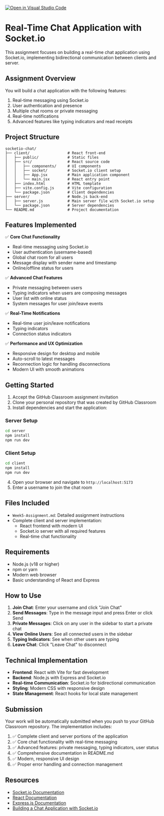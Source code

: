 [![Open in Visual Studio Code](https://classroom.github.com/assets/open-in-vscode-2e0aaae1b6195c2367325f4f02e2d04e9abb55f0b24a779b69b11b9e10269abc.svg)](https://classroom.github.com/online_ide?assignment_repo_id=19912565&assignment_repo_type=AssignmentRepo)
# Real-Time Chat Application with Socket.io

This assignment focuses on building a real-time chat application using Socket.io, implementing bidirectional communication between clients and server.

## Assignment Overview

You will build a chat application with the following features:
1. Real-time messaging using Socket.io
2. User authentication and presence
3. Multiple chat rooms or private messaging
4. Real-time notifications
5. Advanced features like typing indicators and read receipts

## Project Structure

```
socketio-chat/
├── client/                 # React front-end
│   ├── public/             # Static files
│   ├── src/                # React source code
│   │   ├── components/     # UI components
│   │   ├── socket/         # Socket.io client setup
│   │   ├── App.jsx         # Main application component
│   │   └── main.jsx        # React entry point
│   ├── index.html          # HTML template
│   ├── vite.config.js      # Vite configuration
│   └── package.json        # Client dependencies
├── server/                 # Node.js back-end
│   ├── server.js           # Main server file with Socket.io setup
│   └── package.json        # Server dependencies
└── README.md               # Project documentation
```

## Features Implemented

✅ **Core Chat Functionality**
- Real-time messaging using Socket.io
- User authentication (username-based)
- Global chat room for all users
- Message display with sender name and timestamp
- Online/offline status for users

✅ **Advanced Chat Features**
- Private messaging between users
- Typing indicators when users are composing messages
- User list with online status
- System messages for user join/leave events

✅ **Real-Time Notifications**
- Real-time user join/leave notifications
- Typing indicators
- Connection status indicators

✅ **Performance and UX Optimization**
- Responsive design for desktop and mobile
- Auto-scroll to latest messages
- Reconnection logic for handling disconnections
- Modern UI with smooth animations

## Getting Started

1. Accept the GitHub Classroom assignment invitation
2. Clone your personal repository that was created by GitHub Classroom
3. Install dependencies and start the application:

### Server Setup
```bash
cd server
npm install
npm run dev
```

### Client Setup
```bash
cd client
npm install
npm run dev
```

4. Open your browser and navigate to `http://localhost:5173`
5. Enter a username to join the chat room

## Files Included

- `Week5-Assignment.md`: Detailed assignment instructions
- Complete client and server implementation:
  - React frontend with modern UI
  - Socket.io server with all required features
  - Real-time chat functionality

## Requirements

- Node.js (v18 or higher)
- npm or yarn
- Modern web browser
- Basic understanding of React and Express

## How to Use

1. **Join Chat**: Enter your username and click "Join Chat"
2. **Send Messages**: Type in the message input and press Enter or click Send
3. **Private Messages**: Click on any user in the sidebar to start a private chat
4. **View Online Users**: See all connected users in the sidebar
5. **Typing Indicators**: See when other users are typing
6. **Leave Chat**: Click "Leave Chat" to disconnect

## Technical Implementation

- **Frontend**: React with Vite for fast development
- **Backend**: Node.js with Express and Socket.io
- **Real-time Communication**: Socket.io for bidirectional communication
- **Styling**: Modern CSS with responsive design
- **State Management**: React hooks for local state management

## Submission

Your work will be automatically submitted when you push to your GitHub Classroom repository. The implementation includes:

1. ✅ Complete client and server portions of the application
2. ✅ Core chat functionality with real-time messaging
3. ✅ Advanced features: private messaging, typing indicators, user status
4. ✅ Comprehensive documentation in README.md
5. ✅ Modern, responsive UI design
6. ✅ Proper error handling and connection management

## Resources

- [Socket.io Documentation](https://socket.io/docs/v4/)
- [React Documentation](https://react.dev/)
- [Express.js Documentation](https://expressjs.com/)
- [Building a Chat Application with Socket.io](https://socket.io/get-started/chat) 